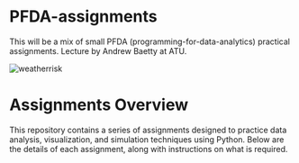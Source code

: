 # PFDA-assignments

This will be a mix of small PFDA (programming-for-data-analytics) practical assignments.
Lecture by Andrew Baetty at ATU.

![weatherrisk](img/img/weather_risk20241214.jpg)

# Assignments Overview

This repository contains a series of assignments designed to practice data analysis, visualization, and simulation techniques using Python. Below are the details of each assignment, along with instructions on what is required.